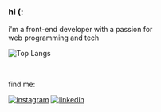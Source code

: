 <h3 align="left">
hi (:
</h3>

<p align="left"> 
 i'm a front-end developer with a passion for<br> web programming and tech
 </p>
 
![Top Langs](https://github-readme-stats.vercel.app/api/top-langs/?username=mwises&theme=tokyonight)

<br>

<p align="left">
 find me:
</p>

 <div align="left">
  <a href="https://www.instagram.com/moisescruz_/" target="_blank" rel="external"> <img src="https://img.shields.io/badge/-Instagram-1C1C1C?style=for-the-badge&logo=Instagram&logoColor=blueviolet&link=https://www.instagram.com/moisescruz_//%3E" alt="instagram"></a>
  <a href="http://www.linkedin.com/in/moises-cruz-04531521b/" target="_blank" rel="external"> <img src="https://img.shields.io/badge/LinkedIn-1C1C1C?style=for-the-badge&logo=linkedin&logoColor=blueviolet" alt="linkedin"></a>


</div>
